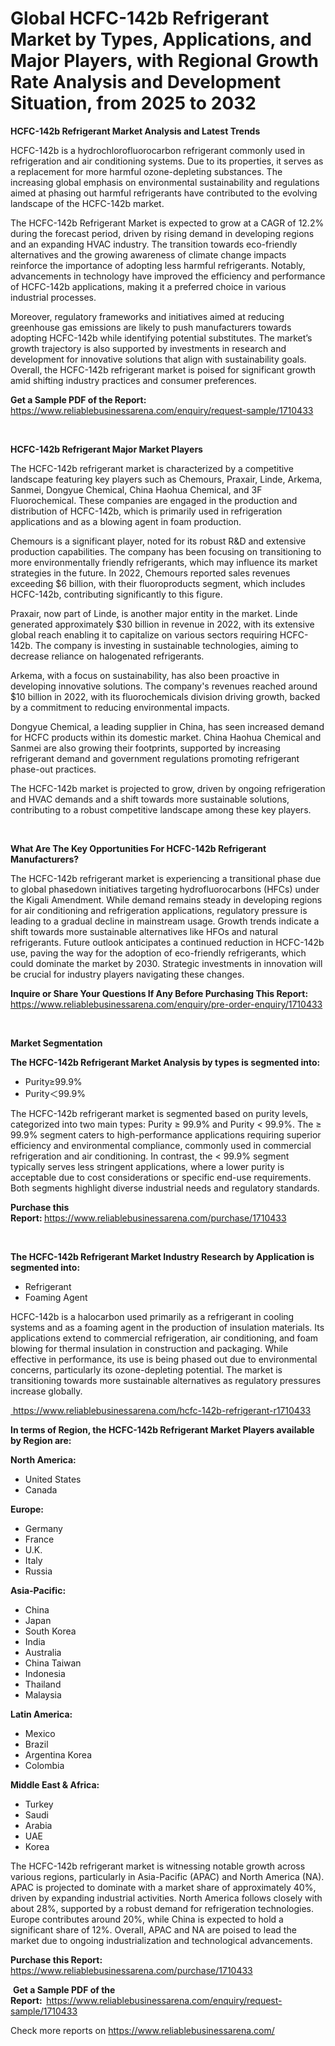 <p><h1>Global HCFC-142b Refrigerant Market by Types, Applications, and Major Players, with Regional Growth Rate Analysis and Development Situation, from 2025 to 2032</h1></p><p><strong>HCFC-142b Refrigerant Market Analysis and Latest Trends</strong></p>
<p><p>HCFC-142b is a hydrochlorofluorocarbon refrigerant commonly used in refrigeration and air conditioning systems. Due to its properties, it serves as a replacement for more harmful ozone-depleting substances. The increasing global emphasis on environmental sustainability and regulations aimed at phasing out harmful refrigerants have contributed to the evolving landscape of the HCFC-142b market. </p><p>The HCFC-142b Refrigerant Market is expected to grow at a CAGR of 12.2% during the forecast period, driven by rising demand in developing regions and an expanding HVAC industry. The transition towards eco-friendly alternatives and the growing awareness of climate change impacts reinforce the importance of adopting less harmful refrigerants. Notably, advancements in technology have improved the efficiency and performance of HCFC-142b applications, making it a preferred choice in various industrial processes.</p><p>Moreover, regulatory frameworks and initiatives aimed at reducing greenhouse gas emissions are likely to push manufacturers towards adopting HCFC-142b while identifying potential substitutes. The market’s growth trajectory is also supported by investments in research and development for innovative solutions that align with sustainability goals. Overall, the HCFC-142b refrigerant market is poised for significant growth amid shifting industry practices and consumer preferences.</p></p>
<p><strong>Get a Sample PDF of the Report:&nbsp;</strong> <a href="https://www.reliablebusinessarena.com/enquiry/request-sample/1710433?utm_campaign=2988&utm_medium=2&utm_source=Github&utm_content=ia&utm_term=27032025&utm_id=hcfc-142b-refrigerant">https://www.reliablebusinessarena.com/enquiry/request-sample/1710433</a></p>
<p>&nbsp;</p>
<p><strong>HCFC-142b Refrigerant Major Market Players</strong></p>
<p><p>The HCFC-142b refrigerant market is characterized by a competitive landscape featuring key players such as Chemours, Praxair, Linde, Arkema, Sanmei, Dongyue Chemical, China Haohua Chemical, and 3F Fluorochemical. These companies are engaged in the production and distribution of HCFC-142b, which is primarily used in refrigeration applications and as a blowing agent in foam production.</p><p>Chemours is a significant player, noted for its robust R&D and extensive production capabilities. The company has been focusing on transitioning to more environmentally friendly refrigerants, which may influence its market strategies in the future. In 2022, Chemours reported sales revenues exceeding $6 billion, with their fluoroproducts segment, which includes HCFC-142b, contributing significantly to this figure.</p><p>Praxair, now part of Linde, is another major entity in the market. Linde generated approximately $30 billion in revenue in 2022, with its extensive global reach enabling it to capitalize on various sectors requiring HCFC-142b. The company is investing in sustainable technologies, aiming to decrease reliance on halogenated refrigerants.</p><p>Arkema, with a focus on sustainability, has also been proactive in developing innovative solutions. The company's revenues reached around $10 billion in 2022, with its fluorochemicals division driving growth, backed by a commitment to reducing environmental impacts.</p><p>Dongyue Chemical, a leading supplier in China, has seen increased demand for HCFC products within its domestic market. China Haohua Chemical and Sanmei are also growing their footprints, supported by increasing refrigerant demand and government regulations promoting refrigerant phase-out practices.</p><p>The HCFC-142b market is projected to grow, driven by ongoing refrigeration and HVAC demands and a shift towards more sustainable solutions, contributing to a robust competitive landscape among these key players.</p></p>
<p>&nbsp;</p>
<p><strong>What Are The Key Opportunities For HCFC-142b Refrigerant Manufacturers?</strong></p>
<p><p>The HCFC-142b refrigerant market is experiencing a transitional phase due to global phasedown initiatives targeting hydrofluorocarbons (HFCs) under the Kigali Amendment. While demand remains steady in developing regions for air conditioning and refrigeration applications, regulatory pressure is leading to a gradual decline in mainstream usage. Growth trends indicate a shift towards more sustainable alternatives like HFOs and natural refrigerants. Future outlook anticipates a continued reduction in HCFC-142b use, paving the way for the adoption of eco-friendly refrigerants, which could dominate the market by 2030. Strategic investments in innovation will be crucial for industry players navigating these changes.</p></p>
<p><strong>Inquire or Share Your Questions If Any Before Purchasing This Report:</strong> <a href="https://www.reliablebusinessarena.com/enquiry/pre-order-enquiry/1710433?utm_campaign=2988&utm_medium=2&utm_source=Github&utm_content=ia&utm_term=27032025&utm_id=hcfc-142b-refrigerant">https://www.reliablebusinessarena.com/enquiry/pre-order-enquiry/1710433</a></p>
<p>&nbsp;</p>
<p><strong>Market Segmentation</strong></p>
<p><strong>The HCFC-142b Refrigerant Market Analysis by types is segmented into:</strong></p>
<p><ul><li>Purity≥99.9%</li><li>Purity＜99.9%</li></ul></p>
<p><p>The HCFC-142b refrigerant market is segmented based on purity levels, categorized into two main types: Purity ≥ 99.9% and Purity < 99.9%. The ≥ 99.9% segment caters to high-performance applications requiring superior efficiency and environmental compliance, commonly used in commercial refrigeration and air conditioning. In contrast, the < 99.9% segment typically serves less stringent applications, where a lower purity is acceptable due to cost considerations or specific end-use requirements. Both segments highlight diverse industrial needs and regulatory standards.</p></p>
<p><strong>Purchase this Report:&nbsp;</strong><a href="https://www.reliablebusinessarena.com/purchase/1710433?utm_campaign=2988&utm_medium=2&utm_source=Github&utm_content=ia&utm_term=27032025&utm_id=hcfc-142b-refrigerant">https://www.reliablebusinessarena.com/purchase/1710433</a></p>
<p>&nbsp;</p>
<p><strong>The HCFC-142b Refrigerant Market Industry Research by Application is segmented into:</strong></p>
<p><ul><li>Refrigerant</li><li>Foaming Agent</li></ul></p>
<p><p>HCFC-142b is a halocarbon used primarily as a refrigerant in cooling systems and as a foaming agent in the production of insulation materials. Its applications extend to commercial refrigeration, air conditioning, and foam blowing for thermal insulation in construction and packaging. While effective in performance, its use is being phased out due to environmental concerns, particularly its ozone-depleting potential. The market is transitioning towards more sustainable alternatives as regulatory pressures increase globally.</p></p>
<p><a href="https://www.reliablebusinessarena.com/hcfc-142b-refrigerant-r1710433?utm_campaign=2988&utm_medium=2&utm_source=Github&utm_content=ia&utm_term=27032025&utm_id=hcfc-142b-refrigerant">&nbsp;https://www.reliablebusinessarena.com/hcfc-142b-refrigerant-r1710433</a></p>
<p><strong>In terms of Region, the HCFC-142b Refrigerant Market Players available by Region are:</strong></p>
<p>
    <p> <strong> North America: </strong>
        <ul>
            <li>United States</li>
            <li>Canada</li>
        </ul>
        </p> 
    <p> <strong> Europe: </strong>
        <ul>
            <li>Germany</li>
            <li>France</li>
            <li>U.K.</li>
            <li>Italy</li>
            <li>Russia</li>
        </ul>
        </p> 
    <p> <strong> Asia-Pacific: </strong>
        <ul>
            <li>China</li>
            <li>Japan</li>
            <li>South Korea</li>
            <li>India</li>
            <li>Australia</li>
            <li>China Taiwan</li>
            <li>Indonesia</li>
            <li>Thailand</li>
            <li>Malaysia</li>
        </ul>
        </p> 
    <p> <strong> Latin America: </strong>
        <ul>
            <li>Mexico</li>
            <li>Brazil</li>
            <li>Argentina Korea</li>
            <li>Colombia</li>
        </ul>
        </p> 
    <p> <strong> Middle East & Africa: </strong>
        <ul>
            <li>Turkey</li>
            <li>Saudi</li>
            <li>Arabia</li>
            <li>UAE</li>
            <li>Korea</li>
        </ul>
    </p>
    </p>
<p><p>The HCFC-142b refrigerant market is witnessing notable growth across various regions, particularly in Asia-Pacific (APAC) and North America (NA). APAC is projected to dominate with a market share of approximately 40%, driven by expanding industrial activities. North America follows closely with about 28%, supported by a robust demand for refrigeration technologies. Europe contributes around 20%, while China is expected to hold a significant share of 12%. Overall, APAC and NA are poised to lead the market due to ongoing industrialization and technological advancements.</p></p>
<p><strong>Purchase this Report: </strong><a href="https://www.reliablebusinessarena.com/purchase/1710433?utm_campaign=2988&utm_medium=2&utm_source=Github&utm_content=ia&utm_term=27032025&utm_id=hcfc-142b-refrigerant">https://www.reliablebusinessarena.com/purchase/1710433</a></p>
<p>&nbsp;<strong>Get a Sample PDF of the Report:&nbsp;&nbsp;</strong><a href="https://www.reliablebusinessarena.com/enquiry/request-sample/1710433?utm_campaign=2988&utm_medium=2&utm_source=Github&utm_content=ia&utm_term=27032025&utm_id=hcfc-142b-refrigerant">https://www.reliablebusinessarena.com/enquiry/request-sample/1710433</a></p>
<p><strong></strong></p>
<p>Check more reports on <a href="https://www.reliablebusinessarena.com/?utm_campaign=2988&utm_medium=2&utm_source=Github&utm_content=ia&utm_term=27032025&utm_id=hcfc-142b-refrigerant">https://www.reliablebusinessarena.com/</a></p>